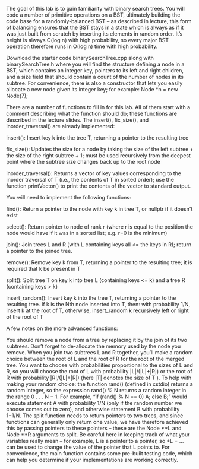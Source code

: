 The goal of this lab is to gain familiarity with binary search trees. You will code a number of primitive operations on a BST, ultimately building the code base for a randomly-balanced BST – as described in lecture, this form of balancing ensures that the BST stays in a state which is always as if it was just built from scratch by inserting its elements in random order. It’s height is always O(log n) with high probability, so every major BST operation therefore runs in O(log n) time with high probability.

Download the starter code binarySearchTree.cpp along with binarySearchTree.h where you will find the structure defining a node in a BST, which contains an integer key, pointers to its left and right children, and a size field that should contain a count of the number of nodes in its subtree. For convenience, there is also a constructor that lets you easily allocate a new node given its integer key; for example: Node *n = new Node(7);

There are a number of functions to fill in for this lab. All of them start with a comment describing what the function should do; these functions are described in the lecture slides. The insert(), fix_size(), and inorder_traversal() are already implemented:

insert(): Insert key k into the tree T, returning a pointer to the resulting tree

fix_size(): Updates the size for a node by taking the size of the left subtree + the size of the right subtree + 1; must be used recursively from the deepest point where the subtree size changes back up to the root node

inorder_traversal(): Returns a vector of key values corresponding to the inorder traversal of T (i.e., the contents of T in sorted order); use the function printVector() to print the contents of the vector to standard output.

You will need to implement the following functions:

find(): Return a pointer to the node with key k in tree T, or nullptr if it doesn't exist

select(): Return pointer to node of rank r (where r is equal to the position the node would have if it was in a sorted list; e.g. r=0 is the minimum)

join(): Join trees L and R (with L containing keys all <= the keys in R); return a pointer to the joined tree.

remove(): Remove key k from T, returning a pointer to the resulting tree; it is required that k be present in T

split(): Split tree T on key k into tree L (containing keys <= k) and a tree R (containing keys > k)

insert_random(): Insert key k into the tree T, returning a pointer to the resulting tree. If k is the Nth node inserted into T, then: with probability 1/N, insert k at the root of T, otherwise, insert_random k recursively left or right of the root of T

A few notes on the more advanced functions:

You should remove a node from a tree by replacing it by the join of its two subtrees. Don’t forget to de-allocate the memory used by the node you remove.
When you join two subtrees L and R together, you’ll make a random choice between the root of L and the root of R for the root of the merged tree. You want to choose with probabilities proportional to the sizes of L and R, so you will choose the root of L with probability |L|/(|L|+|R|) or the root of R with probability |R|/(|L|+|R|) (here |T| denotes the size of T ). To help with making your random choice: the function rand() (defined in cstdio) returns a random integer, so the expression rand() % N returns a random integer in the range 0 . . . N − 1. For example, “if (rand() % N == 0) A; else B;” would execute statement A with probability 1/N (only if the random number we choose comes out to zero), and otherwise statement B with probability 1−1/N.
The split function needs to return pointers to two trees, and since functions can generally only return one value, we have therefore achieved this by passing pointers to these pointers – these are the Node **L and Node **R arguments to split. Be careful here in keeping track of what your variables really mean – for example, L is a pointer to a pointer, so *L = ... can be used to change the value of the pointer that L points to.
For convenience, the main function contains some pre-built testing code, which can help you determine if your implementations are working correctly.

